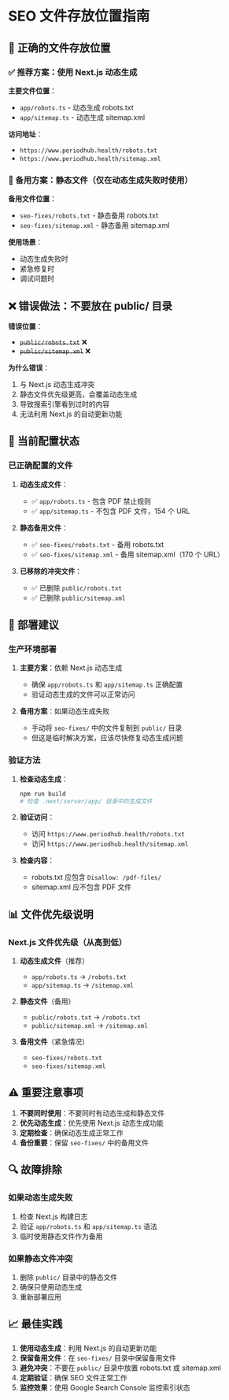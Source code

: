 # SEO 文件存放位置指南

## 📁 正确的文件存放位置

### ✅ 推荐方案：使用 Next.js 动态生成

**主要文件位置**：
- `app/robots.ts` - 动态生成 robots.txt
- `app/sitemap.ts` - 动态生成 sitemap.xml

**访问地址**：
- `https://www.periodhub.health/robots.txt`
- `https://www.periodhub.health/sitemap.xml`

### 🔄 备用方案：静态文件（仅在动态生成失败时使用）

**备用文件位置**：
- `seo-fixes/robots.txt` - 静态备用 robots.txt
- `seo-fixes/sitemap.xml` - 静态备用 sitemap.xml

**使用场景**：
- 动态生成失败时
- 紧急修复时
- 调试问题时

## ❌ 错误做法：不要放在 public/ 目录

**错误位置**：
- ~~`public/robots.txt`~~ ❌
- ~~`public/sitemap.xml`~~ ❌

**为什么错误**：
1. 与 Next.js 动态生成冲突
2. 静态文件优先级更高，会覆盖动态生成
3. 导致搜索引擎看到过时的内容
4. 无法利用 Next.js 的自动更新功能

## 🔧 当前配置状态

### 已正确配置的文件

1. **动态生成文件**：
   - ✅ `app/robots.ts` - 包含 PDF 禁止规则
   - ✅ `app/sitemap.ts` - 不包含 PDF 文件，154 个 URL

2. **静态备用文件**：
   - ✅ `seo-fixes/robots.txt` - 备用 robots.txt
   - ✅ `seo-fixes/sitemap.xml` - 备用 sitemap.xml（170 个 URL）

3. **已移除的冲突文件**：
   - ✅ 已删除 `public/robots.txt`
   - ✅ 已删除 `public/sitemap.xml`

## 🚀 部署建议

### 生产环境部署

1. **主要方案**：依赖 Next.js 动态生成
   - 确保 `app/robots.ts` 和 `app/sitemap.ts` 正确配置
   - 验证动态生成的文件可以正常访问

2. **备用方案**：如果动态生成失败
   - 手动将 `seo-fixes/` 中的文件复制到 `public/` 目录
   - 但这是临时解决方案，应该尽快修复动态生成问题

### 验证方法

1. **检查动态生成**：
   ```bash
   npm run build
   # 检查 .next/server/app/ 目录中的生成文件
   ```

2. **验证访问**：
   - 访问 `https://www.periodhub.health/robots.txt`
   - 访问 `https://www.periodhub.health/sitemap.xml`

3. **检查内容**：
   - robots.txt 应包含 `Disallow: /pdf-files/`
   - sitemap.xml 应不包含 PDF 文件

## 📊 文件优先级说明

### Next.js 文件优先级（从高到低）

1. **动态生成文件**（推荐）
   - `app/robots.ts` → `/robots.txt`
   - `app/sitemap.ts` → `/sitemap.xml`

2. **静态文件**（备用）
   - `public/robots.txt` → `/robots.txt`
   - `public/sitemap.xml` → `/sitemap.xml`

3. **备用文件**（紧急情况）
   - `seo-fixes/robots.txt`
   - `seo-fixes/sitemap.xml`

## ⚠️ 重要注意事项

1. **不要同时使用**：不要同时有动态生成和静态文件
2. **优先动态生成**：优先使用 Next.js 动态生成功能
3. **定期检查**：确保动态生成正常工作
4. **备份重要**：保留 `seo-fixes/` 中的备用文件

## 🔍 故障排除

### 如果动态生成失败

1. 检查 Next.js 构建日志
2. 验证 `app/robots.ts` 和 `app/sitemap.ts` 语法
3. 临时使用静态文件作为备用

### 如果静态文件冲突

1. 删除 `public/` 目录中的静态文件
2. 确保只使用动态生成
3. 重新部署应用

## 📈 最佳实践

1. **使用动态生成**：利用 Next.js 的自动更新功能
2. **保留备用文件**：在 `seo-fixes/` 目录中保留备用文件
3. **避免冲突**：不要在 `public/` 目录中放置 robots.txt 或 sitemap.xml
4. **定期验证**：确保 SEO 文件正常工作
5. **监控效果**：使用 Google Search Console 监控索引状态











